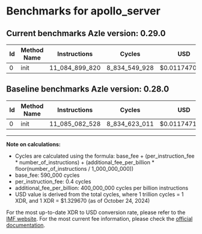 # Benchmarks for apollo_server

## Current benchmarks Azle version: 0.29.0

| Id  | Method Name | Instructions   | Cycles        | USD           | USD/Million Calls | Change                              |
| --- | ----------- | -------------- | ------------- | ------------- | ----------------- | ----------------------------------- |
| 0   | init        | 11_084_899_820 | 8_834_549_928 | $0.0117470360 | $11_747.03        | <font color="green">-182_708</font> |

## Baseline benchmarks Azle version: 0.28.0

| Id  | Method Name | Instructions   | Cycles        | USD           | USD/Million Calls |
| --- | ----------- | -------------- | ------------- | ------------- | ----------------- |
| 0   | init        | 11_085_082_528 | 8_834_623_011 | $0.0117471332 | $11_747.13        |

---

**Note on calculations:**

- Cycles are calculated using the formula: base_fee + (per_instruction_fee \* number_of_instructions) + (additional_fee_per_billion \* floor(number_of_instructions / 1_000_000_000))
- base_fee: 590_000 cycles
- per_instruction_fee: 0.4 cycles
- additional_fee_per_billion: 400_000_000 cycles per billion instructions
- USD value is derived from the total cycles, where 1 trillion cycles = 1 XDR, and 1 XDR = $1.329670 (as of October 24, 2024)

For the most up-to-date XDR to USD conversion rate, please refer to the [IMF website](https://www.imf.org/external/np/fin/data/rms_sdrv.aspx).
For the most current fee information, please check the [official documentation](https://internetcomputer.org/docs/current/developer-docs/gas-cost#execution).
